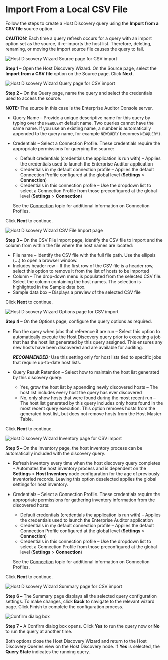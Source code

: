 # Import From a Local CSV File

Follow the steps to create a Host Discovery query using the **Import from a CSV file** source
option.

**CAUTION:** Each time a query refresh occurs for a query with an import option set as the source,
it re-imports the host list. Therefore, deleting, renaming, or moving the import source file causes
the query to fail.

![Host Discovery Wizard Source page for CSV import](/img/product_docs/accessanalyzer/11.6/admin/hostdiscovery/wizard/source.webp)

**Step 1 –** Open the Host Discovery Wizard. On the Source page, select the **Import from a CSV
file** option on the Source page. Click **Next**.

![Host Discovery Wizard Query page for CSV import](/img/product_docs/accessanalyzer/11.6/admin/hostdiscovery/wizard/query_3.webp)

**Step 2 –** On the Query page, name the query and select the credentials used to access the source.

**NOTE:** The source in this case is the Enterprise Auditor Console server.

- Query Name – Provide a unique descriptive name for this query by typing over the `NEWQUERY`
  default name. Two queries cannot have the same name. If you use an existing name, a number is
  automatically appended to the query name, for example `NEWQUERY` becomes `NEWQUERY1`.
- Credentials – Select a Connection Profile. These credentials require the appropriate permissions
  for querying the source:

    - Default credentials (credentials the application is run with) – Applies the credentials used
      to launch the Enterprise Auditor application
    - Credentials in my default connection profile – Applies the default Connection Profile
      configured at the global level (**Settings** > **Connection**)
    - Credentials in this connection profile – Use the dropdown list to select a Connection Profile
      from those preconfigured at the global level (**Settings** > **Connection**)

    See the
    [Connection](/docs/accessanalyzer/11.6/admin/settings/connection/overview.md)
    topic for additional information on Connection Profiles.

Click **Next** to continue.

![Host Discovery Wizard CSV File Import page](/img/product_docs/accessanalyzer/11.6/admin/hostdiscovery/wizard/fileimport.webp)

**Step 3 –** On the CSV File Import page, identify the CSV file to import and the column from within
the file where the host names are located:

- File name – Identify the CSV file with the full file path. Use the ellipsis (**…**) to open a
  browser window.
- Includes header row – If the first row of the CSV file is a header row, select this option to
  remove it from the list of hosts to be imported
- Column – The drop-down menu is populated from the selected CSV file. Select the column containing
  the host names. The selection is highlighted in the Sample data box.
- Sample data box – Displays a preview of the selected CSV file

Click **Next** to continue.

![Host Discovery Wizard Options page for CSV import](/img/product_docs/accessanalyzer/11.6/admin/hostdiscovery/wizard/options_3.webp)

**Step 4 –** On the Options page, configure the query options as required.

- Run the query when jobs that reference it are run – Select this option to automatically execute
  the Host Discovery query prior to executing a job that has the host list generated by this query
  assigned. This ensures any new hosts have been discovered and are available for auditing.

    **_RECOMMENDED:_** Use this setting only for host lists tied to specific jobs that require
    up-to-date host lists.

- Query Result Retention – Select how to maintain the host list generated by this discovery query:

    - Yes, grow the host list by appending newly discovered hosts – The host list includes every
      host the query has ever discovered
    - No, only show hosts that were found during the most recent run – The host list generated by
      this query includes only hosts found in the most recent query execution. This option removes
      hosts from the generated host list, but does not remove hosts from the Host Master Table.

Click **Next** to continue.

![Host Discovery Wizard Inventory page for CSV import](/img/product_docs/accessanalyzer/11.6/admin/hostdiscovery/wizard/inventory.webp)

**Step 5 –** On the Inventory page, the host inventory process can be automatically included with
the discovery query.

- Refresh inventory every time when the host discovery query completes – Automates the host
  inventory process and is dependent on the **Settings** > **Host Inventory** node configuration for
  the age of previously inventoried records. Leaving this option deselected applies the global
  settings for host inventory.
- Credentials – Select a Connection Profile. These credentials require the appropriate permissions
  for gathering inventory information from the discovered hosts:

    - Default credentials (credentials the application is run with) – Applies the credentials used
      to launch the Enterprise Auditor application
    - Credentials in my default connection profile – Applies the default Connection Profile
      configured at the global level (**Settings** > **Connection**)
    - Credentials in this connection profile – Use the dropdown list to select a Connection Profile
      from those preconfigured at the global level (**Settings** > **Connection**)

    See the
    [Connection](/docs/accessanalyzer/11.6/admin/settings/connection/overview.md)
    topic for additional information on Connection Profiles.

Click **Next** to continue.

![Host Discovery Wizard Summary page for CSV import](/img/product_docs/accessanalyzer/11.6/admin/hostdiscovery/wizard/summary_3.webp)

**Step 6 –** The Summary page displays all the selected query configuration settings. To make
changes, click **Back** to navigate to the relevant wizard page. Click Finish to complete the
configuration process.

![Confirm dialog box](/img/product_docs/accessanalyzer/11.6/admin/hostdiscovery/wizard/wizardconfirmdialog.webp)

**Step 7 –** A Confirm dialog box opens. Click **Yes** to run the query now or **No** to run the
query at another time.

Both options close the Host Discovery Wizard and return to the Host Discovery Queries view on the
Host Discovery node. If **Yes** is selected, the **Query State** indicates the running query.
